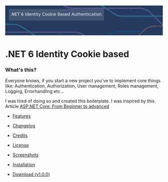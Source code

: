  ![image](Documentation/Screenshots/netBanner.png)

# .NET 6 Identity Cookie based

### What's this?

Everyone knows, if you start a new project you've to implement core things like: Authentication, Authorization, User management, Roles management, Logging, Errorhandling etc...

I was tired of doing so and created this boilerplate. I was inspired by this Article [ASP.NET Core: From Beginner to advanced](https://burakneis.com/asp-net-core-identity/)

* [Features](Documentation/FEATURES.md)
* [Changelog](Documentation/CHANGELOG.md)
* [Credits](Documentation/CREDITS.md)
* [License](Documentation/LICENSE.md)
* [Screenshots](Documentation/SCREENSHOTS.md)
* [Installation](Documentation/INSTALL.md)

* [Download (v1.0.0)](https://github.com/madcoda9000/dotnet-cookie-based-identity/releases)



